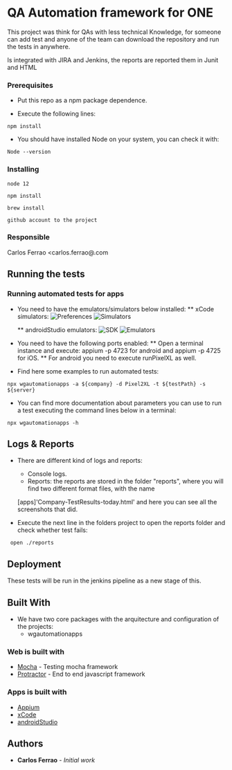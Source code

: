 # QA Automation framework for ONE

This project was think for QAs with less technical Knowledge, for someone can add test and anyone of the team can download the repository and run the tests in anywhere.

Is integrated with JIRA and Jenkins, the reports are reported them in Junit and HTML

### Prerequisites

- Put this repo as a npm package dependence.

- Execute the following lines:

```
npm install

```

- You should have installed Node on your system, you can check it with:

```
Node --version
```

### Installing

```
node 12

npm install

brew install

github account to the project
```

### Responsible

Carlos Ferrao <carlos.ferrao@.com

## Running the tests

### Running automated tests for apps

- You need to have the emulators/simulators below installed:
  \*\* xCode simulators:
  ![Preferences](/readmeImages/xcodePreferences.png)
  ![Simulators](/readmeImages/xcodeSimulators.png)

  \*\* androidStudio emulators:
  ![SDK](/readmeImages/androidStudioSDK.png)
  ![Emulators](/readmeImages/androidStudioEmulators.png)

- You need to have the following ports enabled:
  ** Open a terminal instance and execute: appium -p 4723 for android and appium -p 4725 for iOS.
  ** For android you need to execute runPixelXL as well.

- Find here some examples to run automated tests:

```
npx wgautomationapps -a ${company} -d Pixel2XL -t ${testPath} -s ${server}

```

- You can find more documentation about parameters you can use to run a test executing the command lines below in a terminal:

```
npx wgautomationapps -h
```

## Logs & Reports

- There are different kind of logs and reports:

  - Console logs.
  - Reports: the reports are stored in the folder "reports", where you will find two different format files, with the name

  [apps]'Company-TestResults-today.html'
  and here you can see all the screenshots that did.

- Execute the next line in the folders project to open the reports folder and check whether test fails:

```
 open ./reports

```

## Deployment

These tests will be run in the jenkins pipeline as a new stage of this.

## Built With

- We have two core packages with the arquitecture and configuration of the projects:
  - wgautomationapps

### Web is built with

- [Mocha](https://mochajs.org/) - Testing mocha framework
- [Protractor](https://https://www.protractortest.org/) - End to end javascript framework

### Apps is built with

- [Appium](https://http://appium.io/)
- [xCode](https://https://developer.apple.com/xcode/)
- [androidStudio](https://https://https://developer.android.com/studio/)

## Authors

- **Carlos Ferrao** - _Initial work_
